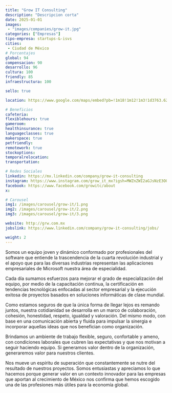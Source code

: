```yaml
---
title: "Grow IT Consulting"
description: "Descripcion corta"
date: 2025-01-01
images: 
 - "images/companies/grow-it.jpg"
categories: ["Empresas"]
tipo-empresa: startups-&-isvs
cities: 
 - Ciudad de México
# Porcentajes  
global: 94
compensacion: 90
desarrollo: 96
cultura: 100
friendly: 85
infraestructura: 100  

sello: true

location: https://www.google.com/maps/embed?pb=!1m18!1m12!1m3!1d3763.626826027306!2d-99.18383112108545!3d19.385304535173116!2m3!1f0!2f0!3f0!3m2!1i1024!2i768!4f13.1!3m3!1m2!1s0x85d1ff781f910ee7%3A0x27054d7908d19bbe!2sSan%20Antonio%20120%2C%20N%C3%A1poles%2C%20Benito%20Ju%C3%A1rez%2C%2003710%20Ciudad%20de%20M%C3%A9xico%2C%20CDMX!5e0!3m2!1ses-419!2smx!4v1738086059332!5m2!1ses-419!2smx

# Beneficios
cafeteria: 
flexiblehours: true
gameroom: 
healthinsurance: true
languageclasses: true
makerspace: true
petfriendly: 
remotework: true
stockoptions: 
temporalrelocation: 
transportation: 

# Redes Sociales
linkedin: https://mx.linkedin.com/company/grow-it-consulting
instagram: https://www.instagram.com/grow_it_mx?igsh=MWZnZWI2aGJsNzE3OQ==
facebook: https://www.facebook.com/growitc/about
x: 

# Carousel
img1: /images/carousel/grow-it/1.png
img2: /images/carousel/grow-it/2.png
img3: /images/carousel/grow-it/3.png

website: http://grw.com.mx
jobslink: https://www.linkedin.com/company/grow-it-consulting/jobs/

weight: 2
---
```


Somos un equipo joven y dinámico conformado por profesionales del software que entiende la trascendencia de la cuarta revolución industrial y el apoyo que para las diversas industrias representan las aplicaciones empresariales de Microsoft nuestra área de especialidad.

Cada día sumamos esfuerzos para mejorar el grado de especialización del equipo, por medio de la capacitación continua, la certificación en tendencias tecnológicas enfocadas al sector empresarial y la ejecución exitosa de proyectos basados en soluciones informáticas de clase mundial.

Como estamos seguros de que la única forma de llegar lejos es remando juntos, nuestra cotidianidad se desarrolla en un marco de colaboración, cohesión, honestidad, respeto, igualdad y valoración. Del mismo modo, con base en una comunicación abierta y fluida para impulsar la sinergia e incorporar aquellas ideas que nos benefician como organización. 

Brindamos un ambiente de trabajo flexible, seguro, confortable y ameno, con condiciones laborales que cubren las expectativas y que nos motivan a seguir haciendo equipo. Si generamos valor dentro de la organización, generaremos valor para nuestros clientes.

Nos mueve un espíritu de superación que constantemente se nutre del resultado de  nuestros proyectos. Somos entusiastas y apreciamos lo que hacemos porque generar valor  en un contexto innovador para las empresas que aportan al crecimiento de México nos confirma que hemos escogido una de las profesiones más útiles para la economía global.
